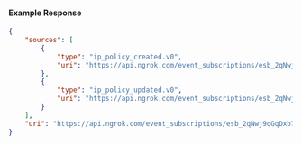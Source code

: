 <!-- Code generated for API Clients. DO NOT EDIT. -->

#### Example Response

```json
{
	"sources": [
		{
			"type": "ip_policy_created.v0",
			"uri": "https://api.ngrok.com/event_subscriptions/esb_2qNwj9qGqDxb7GyJNAUtOQF3h5L/sources/ip_policy_created.v0"
		},
		{
			"type": "ip_policy_updated.v0",
			"uri": "https://api.ngrok.com/event_subscriptions/esb_2qNwj9qGqDxb7GyJNAUtOQF3h5L/sources/ip_policy_updated.v0"
		}
	],
	"uri": "https://api.ngrok.com/event_subscriptions/esb_2qNwj9qGqDxb7GyJNAUtOQF3h5L/sources"
}
```

